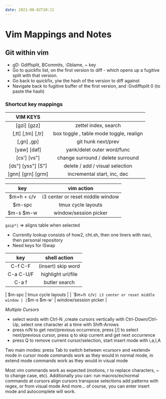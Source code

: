 ```yaml
---
date: 2021-08-02T20:11
---
```


# Vim Mappings and Notes

## Git within vim

* gD: Gdiffsplit, BCommits, :Gblame, ~ key
* Go to quickfix list, <CR> on the first version to diff - which opens up a fugitive split with that version.
* Go back to quickfix, yiw the hash of the version to diff against
* Navigate back to fugitive buffer of the first version, and :Gvdiffsplit <C-r>0 (to paste the hash)

### Shortcut key mappings

|      VIM KEYS     |                                         |
|:-----------------:|:---------------------------------------:|
|    [gzi] [gzz]    |           zettel index, search          |
| [,tt] [,tm] [,tr] | box toggle , table mode toggle, realign |
|     [,gn] ,gp]    |            git hunk next/prev           |
|    [yaw] [daf]    |        yank/delet outer word/func       |
|    [cs'] [vs"]    |    change surround / delete surround    |
| [ds"] [yss"] [S"] |     delete / add / visual selection     |
| [gnn] [grn] [grm] |       incremental start, inc, dec       |


|     key     |            vim action            |
|:-----------:|:--------------------------------:|
| $m+h +  c/v | i3 center or reset middle window |
|    $m-spc   |        tmux cycle layouts        |
|  $m-s $m-w  |       window/session picker      |


`gaip*|` => aligns table when selected
- Currently lookup consists of how2, cht.sh, then one liners with navi, then personal repository
- Need keys for ISwap


|    key    |         shell action       |
|:---------:|:--------------------------:|
|  C-f  C-F |     (insert) skip word     |
| C-a C-U/F |     highlight url/file     |
|   C-a f   |     butler search          |

| $m-spc       | tmux cycle layouts               |
| `$m+h` `c/v` | i3 center or reset middle window |
| `$m-s $m-w`  | window/session picker            |


*Multiple Cursors*
* select words with Ctrl-N ,create cursors vertically with Ctrl-Down/Ctrl-Up, select one character at a time with Shift-Arrows
* press n/N to get next/previous occurrence, press [/] to select next/previous cursor, press q to skip current and get next occurrence
* press Q to remove current cursor/selection, start insert mode with i,a,I,A

Two main modes: press Tab to switch between «cursor» and «extend» mode
in cursor mode commands work as they would in normal mode, in extend mode commands work as they would in visual mode

Most vim commands work as expected (motions, r to replace characters, ~ to change case, etc). Additionally you can:
  run macros/ex/normal commands at cursors
  align cursors
  transpose selections
  add patterns with regex, or from visual mode
  And more... of course, you can enter insert mode and autocomplete will work.
